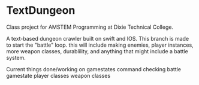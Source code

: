 # TextDungeon
Class project for AMSTEM Programming at Dixie Technical College.

A text-based dungeon crawler built on swift and IOS. 
This branch is made to start the "battle" loop.
this will include making enemies, player instances, more weapon classes, durablility, and anything that might include a battle system.

Current things done/working on
gamestates
command checking
battle gamestate
player classes
weapon classes
